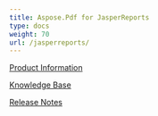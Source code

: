 ```yaml
---
title: Aspose.Pdf for JasperReports
type: docs
weight: 70
url: /jasperreports/
---
```


[Product Information](/pdf/jasperreports/product-information/)

[Knowledge Base](/pdf/jasperreports/knowledge-base/)

[Release Notes](/pdf/jasperreports/release-notes/)

